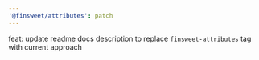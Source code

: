 ```yaml
---
'@finsweet/attributes': patch
---
```


feat: update readme docs description to replace `finsweet-attributes` tag with current approach
